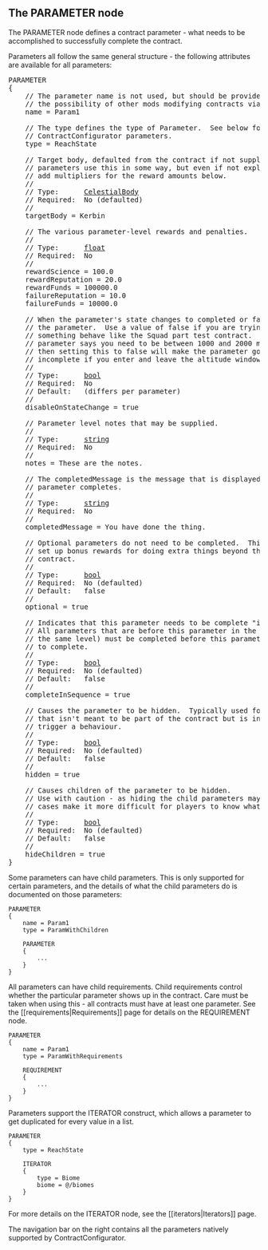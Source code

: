 ## The PARAMETER node

The PARAMETER node defines a contract parameter - what needs to be accomplished to successfully complete the contract.

Parameters all follow the same general structure - the following attributes are available for all parameters:

<pre>
PARAMETER
{
    // The parameter name is not used, but should be provided to allow for
    // the possibility of other mods modifying contracts via ModuleManager.
    name = Param1

    // The type defines the type of Parameter.  See below for all supported
    // ContractConfigurator parameters.
    type = ReachState

    // Target body, defaulted from the contract if not supplied.  Many
    // parameters use this in some way, but even if not explicitly used it will
    // add multipliers for the reward amounts below.
    //
    // Type:      <a href="CelestialBody-Type">CelestialBody</a>
    // Required:  No (defaulted)
    //
    targetBody = Kerbin

    // The various parameter-level rewards and penalties.
    //
    // Type:      <a href="Numeric-Type">float</a>
    // Required:  No
    //
    rewardScience = 100.0
    rewardReputation = 20.0
    rewardFunds = 100000.0
    failureReputation = 10.0
    failureFunds = 10000.0

    // When the parameter's state changes to completed or failed, disable
    // the parameter.  Use a value of false if you are trying to make
    // something behave like the Squad part test contract.  Example, if the
    // parameter says you need to be between 1000 and 2000 meters altitude
    // then setting this to false will make the parameter go back to
    // incomplete if you enter and leave the altitude window.
    //
    // Type:      <a href="Boolean-Type">bool</a>
    // Required:  No
    // Default:   (differs per parameter)
    //
    disableOnStateChange = true

    // Parameter level notes that may be supplied.
    //
    // Type:      <a href="String-Type">string</a>
    // Required:  No
    //
    notes = These are the notes.

    // The completedMessage is the message that is displayed when the
    // parameter completes.
    //
    // Type:      <a href="String-Type">string</a>
    // Required:  No
    //
    completedMessage = You have done the thing.

    // Optional parameters do not need to be completed.  This can be used to
    // set up bonus rewards for doing extra things beyond the main goal of the
    // contract.
    //
    // Type:      <a href="Boolean-Type">bool</a>
    // Required:  No (defaulted)
    // Default:   false
    //
    optional = true

    // Indicates that this parameter needs to be complete "in sequence".
    // All parameters that are before this parameter in the list (and at
    // the same level) must be completed before this parameter is allowed
    // to complete.
    //
    // Type:      <a href="Boolean-Type">bool</a>
    // Required:  No (defaulted)
    // Default:   false
    //
    completeInSequence = true

    // Causes the parameter to be hidden.  Typically used for a parameter
    // that isn't meant to be part of the contract but is instead used to
    // trigger a behaviour.
    //
    // Type:      <a href="Boolean-Type">bool</a>
    // Required:  No (defaulted)
    // Default:   false
    //
    hidden = true

    // Causes children of the parameter to be hidden.
    // Use with caution - as hiding the child parameters may in some
    // cases make it more difficult for players to know what to do.
    //
    // Type:      <a href="Boolean-Type">bool</a>
    // Required:  No (defaulted)
    // Default:   false
    //
    hideChildren = true
}
</pre>

Some parameters can have child parameters.  This is only supported for certain parameters, and the details of what the child parameters do is documented on those parameters:

    PARAMETER
    {
        name = Param1
        type = ParamWithChildren

        PARAMETER
        {
            ...
        }
    }

All parameters can have child requirements.  Child requirements control whether the particular parameter shows up in the contract.  Care must be taken when using this - all contracts must have at least one parameter.  See the [[requirements|Requirements]] page for details on the REQUIREMENT node.


    PARAMETER
    {
        name = Param1
        type = ParamWithRequirements

        REQUIREMENT
        {
            ...
        }
    }

Parameters support the ITERATOR construct, which allows a parameter to get duplicated for every value in a list.

    PARAMETER
    {
        type = ReachState

        ITERATOR
        {
            type = Biome
            biome = @/biomes
        }
    }

For more details on the ITERATOR node, see the [[iterators|Iterators]] page.

The navigation bar on the right contains all the parameters natively supported by ContractConfigurator.
